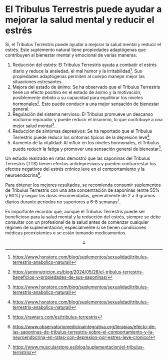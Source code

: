 # El Tribulus Terrestris puede ayudar a mejorar la salud mental y reducir el estrés

Sí, el Tribulus Terrestris puede ayudar a mejorar la salud mental y reducir el estrés. Este suplemento natural tiene propiedades adaptógenas que contribuyen al bienestar mental y emocional de varias maneras:

1. Reducción del estrés: El Tribulus Terrestris ayuda a combatir el estrés diario y reduce la ansiedad, el mal humor y la irritabilidad[^4]. Sus propiedades adaptógenas permiten al cuerpo manejar mejor las situaciones estresantes.
2. Mejora del estado de ánimo: Se ha observado que el Tribulus Terrestris tiene un efecto positivo en el estado de ánimo y la motivación, posiblemente debido a su capacidad para equilibrar los niveles hormonales[^3]. Esto puede conducir a una mejor sensación de bienestar general.
3. Regulación del sistema nervioso: El Tribulus promueve un descanso nocturno reparador y puede reducir el insomnio, lo que contribuye a una mejor salud mental[^4].
4. Reducción de síntomas depresivos: Se ha reportado que el Tribulus Terrestris puede reducir los síntomas típicos de la depresión leve[^4].
5. Aumento de la vitalidad: Al influir en los niveles hormonales, el Tribulus puede reducir la fatiga y promover una sensación general de bienestar[^2].

Un estudio realizado en ratas demostró que las saponinas del Tribulus Terrestris (TTS) tienen efectos antidepresivos y pueden contrarrestar los efectos negativos del estrés crónico leve en el comportamiento y la neuroendocrina[^1].

Para obtener los mejores resultados, se recomienda consumir suplementos de Tribulus Terrestris con una alta concentración de saponinas (entre 55% y 90%) y seguir las dosis recomendadas, generalmente de 2 a 3 gramos diarios durante períodos no superiores a 6-8 semanas[^5].

Es importante recordar que, aunque el Tribulus Terrestris puede ser beneficioso para la salud mental y la reducción del estrés, siempre se debe consultar con un profesional de la salud antes de comenzar cualquier régimen de suplementación, especialmente si se tienen condiciones médicas preexistentes o se están tomando medicamentos.

<div style="text-align: center">⁂</div>

[^1]: https://www.observatoriomedicinaintegrativa.org/terapias/efecto-de-las-saponinas-de-tribulus-terrestris-sobre-el-comportamiento-y-la-neuroendocrina-en-ratas-con-depresion-por-estres-leve-cronico/

[^2]: https://rawters.com/es/tribulus-terrestris

[^3]: https://amixnutricion.es/blog/2024/05/28/el-tribulus-terrestris-beneficios-y-propiedades-de-sus-saponinas/

[^4]: https://www.hsnstore.com/blog/suplementos/sexualidad/tribulus-terrestris-anabolico-natural/

[^5]: https://www.muscularstore.es/blog/suplementacion/el-tribulus-terristris/

[^6]: https://ome.es/tribulus-terrestis/

[^7]: https://www.ferwer.es/blog/como-minimizar-los-riesgos-asociados-con-el-tribulus-terrestris

[^8]: https://www.tuasaude.com/es/tribulus-terrestris/

